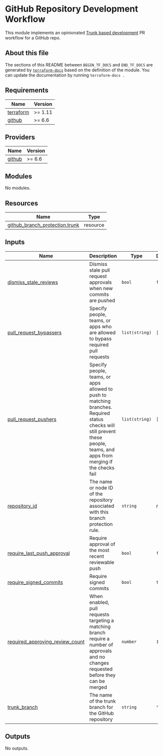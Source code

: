 # GitHub Repository Development Workflow

This module implements an opinionated [Trunk based development](https://trunkbaseddevelopment.com/) PR workflow for a GitHub repo.

## About this file

The sections of this README between `BEGIN_TF_DOCS` and `END_TF_DOCS` are generated by [`terraform-docs`](https://terraform-docs.io/) based on the definition of the module. You can update the documentation by running `terraform-docs .`

<!-- BEGIN_TF_DOCS -->
## Requirements

| Name | Version |
|------|---------|
| <a name="requirement_terraform"></a> [terraform](#requirement\_terraform) | >= 1.11 |
| <a name="requirement_github"></a> [github](#requirement\_github) | >= 6.6 |

## Providers

| Name | Version |
|------|---------|
| <a name="provider_github"></a> [github](#provider\_github) | >= 6.6 |

## Modules

No modules.

## Resources

| Name | Type |
|------|------|
| [github_branch_protection.trunk](https://registry.terraform.io/providers/integrations/github/latest/docs/resources/branch_protection) | resource |

## Inputs

| Name | Description | Type | Default | Required |
|------|-------------|------|---------|:--------:|
| <a name="input_dismiss_stale_reviews"></a> [dismiss\_stale\_reviews](#input\_dismiss\_stale\_reviews) | Dismiss stale pull request approvals when new commits are pushed | `bool` | `false` | no |
| <a name="input_pull_request_bypassers"></a> [pull\_request\_bypassers](#input\_pull\_request\_bypassers) | Specify people, teams, or apps who are allowed to bypass required pull requests | `list(string)` | `[]` | no |
| <a name="input_pull_request_pushers"></a> [pull\_request\_pushers](#input\_pull\_request\_pushers) | Specify people, teams, or apps allowed to push to matching branches. Required status checks will still prevent these people, teams, and apps from merging if the checks fail | `list(string)` | `[]` | no |
| <a name="input_repository_id"></a> [repository\_id](#input\_repository\_id) | The name or node ID of the repository associated with this branch protection rule. | `string` | n/a | yes |
| <a name="input_require_last_push_approval"></a> [require\_last\_push\_approval](#input\_require\_last\_push\_approval) | Require approval of the most recent reviewable push | `bool` | `false` | no |
| <a name="input_require_signed_commits"></a> [require\_signed\_commits](#input\_require\_signed\_commits) | Require signed commits | `bool` | `true` | no |
| <a name="input_required_approving_review_count"></a> [required\_approving\_review\_count](#input\_required\_approving\_review\_count) | When enabled, pull requests targeting a matching branch require a number of approvals and no changes requested before they can be merged | `number` | `1` | no |
| <a name="input_trunk_branch"></a> [trunk\_branch](#input\_trunk\_branch) | The name of the trunk branch for the GitHub repository | `string` | `"main"` | no |

## Outputs

No outputs.
<!-- END_TF_DOCS -->
